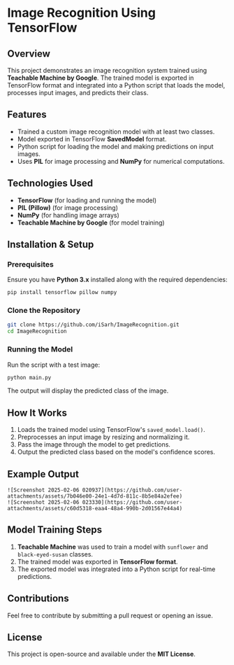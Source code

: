 # Image Recognition Using TensorFlow

## Overview
This project demonstrates an image recognition system trained using **Teachable Machine by Google**. The trained model is exported in TensorFlow format and integrated into a Python script that loads the model, processes input images, and predicts their class.

## Features
- Trained a custom image recognition model with at least two classes.
- Model exported in TensorFlow **SavedModel** format.
- Python script for loading the model and making predictions on input images.
- Uses **PIL** for image processing and **NumPy** for numerical computations.

## Technologies Used
- **TensorFlow** (for loading and running the model)
- **PIL (Pillow)** (for image processing)
- **NumPy** (for handling image arrays)
- **Teachable Machine by Google** (for model training)


## Installation & Setup
### Prerequisites
Ensure you have **Python 3.x** installed along with the required dependencies:
```sh
pip install tensorflow pillow numpy
```

### Clone the Repository
```sh
git clone https://github.com/iSarh/ImageRecognition.git
cd ImageRecognition
```

### Running the Model
Run the script with a test image:
```sh
python main.py
```
The output will display the predicted class of the image.

## How It Works
1. Loads the trained model using TensorFlow's `saved_model.load()`.
2. Preprocesses an input image by resizing and normalizing it.
3. Pass the image through the model to get predictions.
4. Output the predicted class based on the model's confidence scores.

## Example Output
```
![Screenshot 2025-02-06 020937](https://github.com/user-attachments/assets/7b046e00-24e1-4d7d-811c-8b5e84a2efee)
![Screenshot 2025-02-06 023330](https://github.com/user-attachments/assets/c60d5318-eaa4-48a4-990b-2d01567e44a4)

```

## Model Training Steps
1. **Teachable Machine** was used to train a model with `sunflower` and `black-eyed-susan` classes.
2. The trained model was exported in **TensorFlow format**.
3. The exported model was integrated into a Python script for real-time predictions.

## Contributions
Feel free to contribute by submitting a pull request or opening an issue.

## License
This project is open-source and available under the **MIT License**.


